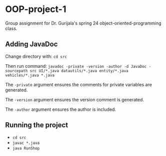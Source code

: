 # OOP-project-1
Group assignment for Dr. Gurijala's spring 24 object-oriented-programming class.

## Adding JavaDoc
Change directory with: `cd src`

Then run command: `javadoc -private -version -author -d JavaDoc -sourcepath src UI/*.java datautils/*.java entity/*.java vehicles/*.java *.java`

The `-private` argument ensures the comments for private variables are generated.

The `-version` argument ensures the version comment is generated.

The `-author` argument ensures the author is included.

## Running the project
- `cd src`
- `javac *.java`
- `java RunShop`
